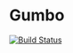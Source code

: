 # Gumbo

[![Build Status](https://travis-ci.org/porterjamesj/Gumbo.jl.svg?branch=master)](https://travis-ci.org/porterjamesj/Gumbo.jl)
